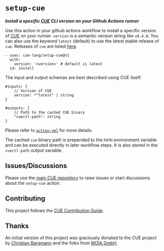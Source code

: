 # `setup-cue`

***Install a specific [CUE](https://cuelang.org) CLI version on your Github
Actions runner***

Use this action in your github actions workflow to install a specific version of
[CUE](https://cuelang.org) on your runner. `version` is a semantic version
string like `v0.4.0`. You can also use the keyword `latest` (default) to use the
latest stable release of `cue`. Releases of `cue` are listed
[here](https://github.com/cue-lang/cue/releases).

```
- uses: cue-lang/setup-cue@v1
  with:
    version: '<version>' # default is latest
  id: install
```

The input and output schemas are best described using CUE itself:

```cue
#inputs: {
	// Version of CUE
	version: *"latest" | string
}

#outputs: {
	// Path to the cached CUE binary
	"cuectl-path": string
}
```

Please refer to [`action.yml`](action.yml) for more details.

The cached `cue` binary path is prepended to the `PATH` environment variable and
can be executed directly in later workflow steps. It is also stored in the
`cuectl-path` output variable.

## Issues/Discussions

Please use the [main CUE repository](https://github.com/cue-lang/cue) to raise
issues or start discussions about the `setup-cue` action.

## Contributing

This project follows the [CUE Contribution
Guide](https://github.com/cue-lang/cue/blob/master/doc/contribute.md).

## Thanks

An initial version of this project was graciously donated to the CUE project by
[Christian Bargmann](https://github.com/cbrgm) and the folks from [MOIA
GmbH](https://github.com/moia-oss).
